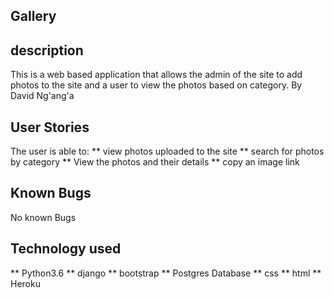 ## Gallery

## description
This is a web based application that allows the admin of the site to add photos to the site and a user to view the photos based on category.
By David Ng'ang'a

## User Stories
The user is able to:
** view photos uploaded to the site
** search for photos by category
** View the photos and their details
** copy an image link

## Known Bugs
No known Bugs

## Technology used
** Python3.6
** django
** bootstrap
** Postgres Database
** css
** html
** Heroku
